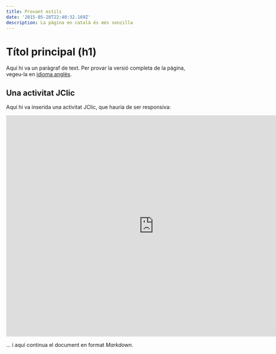 ```yaml
---
title: Provant estils
date: '2015-05-28T22:40:32.169Z'
description: La pàgina en català és més senzilla
---
```


# Títol principal (h1)

Aquí hi va un paràgraf de text. Per provar la versió completa de la pàgina, vegeu-la en [idioma anglès](../../en/testing-styles/).

## Una activitat JClic

Aquí hi va inserida una activitat JClic, que hauria de ser responsiva:

<iframe width="800" height="600" frameborder="0" allowFullScreen="true" src="https://clic.xtec.cat/projects/stem_en_femeni/jclic.js/index.html"></iframe>

... i aquí continua el document en format _Markdown_.

